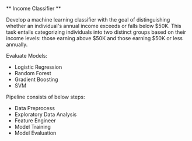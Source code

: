 ** Income Classifier **

Develop a machine learning classifier with the goal of distinguishing whether an individual's annual income exceeds or falls below $50K. 
This task entails categorizing individuals into two distinct groups based on their income levels: those earning above $50K and those earning $50K or less annually.

Evaluate Models:
- Logistic Regression
- Random Forest
- Gradient Boosting
- SVM

Pipeline consists of below steps:
- Data Preprocess
- Exploratory Data Analysis
- Feature Engineer
- Model Training
- Model Evaluation
